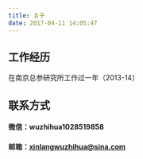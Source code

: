 ```yaml
---
title: 关于
date: 2017-04-11 14:05:47
---
```

## 工作经历
在南京总参研究所工作过一年（2013-14）
## 联系方式
#### 微信：wuzhihua1028519858
#### 邮箱：xinlangwuzhihua@sina.com

